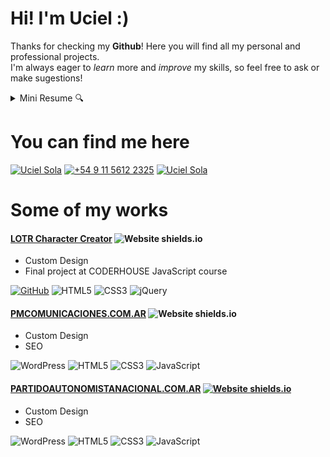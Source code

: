 # Hi! I'm Uciel :)

Thanks for checking my **Github**! Here you will find all my personal and professional projects.  
I'm always eager to _learn_ more and _improve_ my skills, so feel free to ask or make sugestions!

<details>
  <summary>Mini Resume 🔍️</summary>
  
  ### Courses
  1. JavaScript at [CODERHOUSE](https://coderhouse.com) (Certification [>here<](https://ucielsola.com/coderhouse.jpg))
  2. Intro. al Trabajo Informático (Certification [>here<](https://ucielsola.com/tio.jpg))
  ### Work Experience
  1. 2021 - WebDev and Community Manager at [PM Comunicaciones](https://pmcomunicaciones.com.ar)
  2. 2021 - WordPress Website for [PM Comunicaciones](#pmcomunicacionescomar-)                                                                                         
  2. 2020 - WordPress Website for [Partido Autonomista Nacional](#partidoautonomistanacionalcomar-)
  3. 2020 - WordPress Website for Cabañas Uciehuen (*under maintenance*)                                                                                         
                                                                                         
</details>

# You can find me here

[![Uciel Sola](https://img.shields.io/badge/LinkedIn-0077B5?style=for-the-badge&logo=linkedin&logoColor=white "LinkedIn")](https://linkedin.com/in/ucielsola) [![+54 9 11 5612 2325](https://img.shields.io/badge/WhatsApp-25D366?style=for-the-badge&logo=whatsapp&logoColor=white "Whatsapp")](https://wa.link/tn7osw) [![Uciel Sola](https://img.shields.io/badge/Instagram-E4405F?style=for-the-badge&logo=instagram&logoColor=white "Instagram")](https://instagram.com/ucielsola)

# Some of my works

#### [LOTR Character Creator](https://ucielsola.com/lotr-character-creator) ![Website shields.io](https://img.shields.io/website-up-down-green-red/http/shields.io.svg) 

*   Custom Design
*   Final project at CODERHOUSE JavaScript course

[![GitHub](https://img.shields.io/badge/GitHub-100000?style=for-the-badge&logo=github&logoColor=white "GitHub Repo")](https://github.com/ucielsola/lotr-character-creator) ![HTML5](https://img.shields.io/badge/HTML-239120?style=for-the-badge&logo=html5&logoColor=white) ![CSS3](https://img.shields.io/badge/CSS3-1572B6?style=for-the-badge&logo=css3&logoColor=white) ![jQuery](	https://img.shields.io/badge/jQuery-0769AD?style=for-the-badge&logo=jquery&logoColor=white)



#### [PMCOMUNICACIONES.COM.AR](https://PMCOMUNICACIONES.COM.AR) ![Website shields.io](https://img.shields.io/website-up-down-green-red/http/shields.io.svg)

*   Custom Design
*   SEO

![WordPress](https://img.shields.io/badge/Wordpress-21759B?style=for-the-badge&logo=wordpress&logoColor=white) ![HTML5](https://img.shields.io/badge/HTML-239120?style=for-the-badge&logo=html5&logoColor=white) ![CSS3](https://img.shields.io/badge/CSS3-1572B6?style=for-the-badge&logo=css3&logoColor=white) ![JavaScript](	https://img.shields.io/badge/JavaScript-F7DF1E?style=for-the-badge&logo=javascript&logoColor=black)


#### [PARTIDOAUTONOMISTANACIONAL.COM.AR](https://PARTIDOAUTONOMISTANACIONAL.COM.AR) [![Website shields.io](https://img.shields.io/website-up-down-green-red/http/shields.io.svg)](http://shields.io/)



*   Custom Design
*   SEO

![WordPress](https://img.shields.io/badge/Wordpress-21759B?style=for-the-badge&logo=wordpress&logoColor=white) ![HTML5](https://img.shields.io/badge/HTML-239120?style=for-the-badge&logo=html5&logoColor=white) ![CSS3](https://img.shields.io/badge/CSS3-1572B6?style=for-the-badge&logo=css3&logoColor=white) ![JavaScript](	https://img.shields.io/badge/JavaScript-F7DF1E?style=for-the-badge&logo=javascript&logoColor=black)
